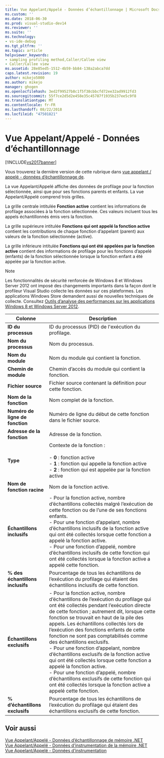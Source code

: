 ```yaml
---
title: Vue Appelant/Appelé - Données d’échantillonnage | Microsoft Docs
ms.custom: ''
ms.date: 2018-06-30
ms.prod: visual-studio-dev14
ms.reviewer: ''
ms.suite: ''
ms.technology:
- vs-ide-debug
ms.tgt_pltfrm: ''
ms.topic: article
helpviewer_keywords:
- sampling profiling method,Caller/Callee view
- Caller/Callee view
ms.assetid: 28e85ed5-1512-4b59-bb84-138a2abca7dd
caps.latest.revision: 19
author: mikejo5000
ms.author: mikejo
manager: ghogen
ms.openlocfilehash: 3ed2f99527b8c1f5f38cbbcfd72ee32ad9912fd3
ms.sourcegitcommit: 55f7ce2d5d2e458e35c45787f1935b237ee5c9f8
ms.translationtype: MT
ms.contentlocale: fr-FR
ms.lasthandoff: 08/22/2018
ms.locfileid: "47501821"
---
```

# <a name="caller--callee-view---sampling-data"></a>Vue Appelant/Appelé - Données d’échantillonnage
[!INCLUDE[vs2017banner](../includes/vs2017banner.md)]

Vous trouverez la dernière version de cette rubrique dans [vue appelant / appelé - données d’échantillonnage de](https://docs.microsoft.com/visualstudio/profiling/caller-callee-view-sampling-data).  
  
La vue Appelant/Appelé affiche des données de profilage pour la fonction sélectionnée, ainsi que pour ses fonctions parents et enfants. La vue Appelant/Appelé comprend trois grilles.  
  
 La grille centrale intitulée **Fonction active** contient les informations de profilage associées à la fonction sélectionnée. Ces valeurs incluent tous les appels échantillonnés émis vers la fonction.  
  
 La grille supérieure intitulée **Fonctions qui ont appelé la fonction active** contient les contributions de chaque fonction d’appelant (parent) aux valeurs de la fonction sélectionnée (active).  
  
 La grille inférieure intitulée **Fonctions qui ont été appelées par la fonction active** contient des informations de profilage pour les fonctions d’appelé (enfants) de la fonction sélectionnée lorsque la fonction enfant a été appelée par la fonction active.  
  
> [!NOTE]
>  Les fonctionnalités de sécurité renforcée de Windows 8 et Windows Server 2012 ont imposé des changements importants dans la façon dont le profileur Visual Studio collecte les données sur ces plateformes. Les applications Windows Store demandent aussi de nouvelles techniques de collecte. Consultez [Outils d’analyse des performances sur les applications Windows 8 et Windows Server 2012](../profiling/performance-tools-on-windows-8-and-windows-server-2012-applications.md).  
  
|Colonne|Description|  
|------------|-----------------|  
|**ID du processus**|ID du processus (PID) de l'exécution du profilage.|  
|**Nom du processus**|Nom du processus.|  
|**Nom du module**|Nom du module qui contient la fonction.|  
|**Chemin de module**|Chemin d’accès du module qui contient la fonction.|  
|**Fichier source**|Fichier source contenant la définition pour cette fonction.|  
|**Nom de la fonction**|Nom complet de la fonction.|  
|**Numéro de ligne de fonction**|Numéro de ligne du début de cette fonction dans le fichier source.|  
|**Adresse de la fonction**|Adresse de la fonction.|  
|**Type**|Contexte de la fonction :<br /><br /> -   **0** : fonction active<br />-   **1** : fonction qui appelle la fonction active<br />-   **2** : fonction qui est appelée par la fonction active|  
|**Nom de fonction racine**|Nom de la fonction active.|  
|**Échantillons inclusifs**|- Pour la fonction active, nombre d’échantillons collectés malgré l’exécution de cette fonction ou de l’une de ses fonctions enfants.<br />- Pour une fonction d’appelant, nombre d’échantillons inclusifs de la fonction active qui ont été collectés lorsque cette fonction a appelé la fonction active.<br />- Pour une fonction d’appelé, nombre d’échantillons inclusifs de cette fonction qui ont été collectés lorsque la fonction active a appelé cette fonction.|  
|**% des échantillons inclusifs**|Pourcentage de tous les échantillons de l’exécution du profilage qui étaient des échantillons inclusifs de cette fonction.|  
|**Échantillons exclusifs**|- Pour la fonction active, nombre d’échantillons de l’exécution du profilage qui ont été collectés pendant l’exécution directe de cette fonction ; autrement dit, lorsque cette fonction se trouvait en haut de la pile des appels. Les échantillons collectés lors de l’exécution des fonctions enfants de cette fonction ne sont pas comptabilisés comme des échantillons exclusifs.<br />- Pour une fonction d’appelant, nombre d’échantillons exclusifs de la fonction active qui ont été collectés lorsque cette fonction a appelé la fonction active.<br />- Pour une fonction d’appelé, nombre d’échantillons exclusifs de cette fonction qui ont été collectés lorsque la fonction active a appelé cette fonction.|  
|**% d’échantillons exclusifs**|Pourcentage de tous les échantillons de l’exécution du profilage qui étaient des échantillons exclusifs de cette fonction.|  
  
## <a name="see-also"></a>Voir aussi  
 [Vue Appelant/Appelé - Données d’échantillonnage de mémoire .NET](../profiling/caller-callee-view-dotnet-memory-sampling-data.md)   
 [Vue Appelant/Appelé - Données d’instrumentation de la mémoire .NET](../profiling/caller-callee-view-net-memory-instrumentation-data.md)   
 [Vue Appelant/Appelé - Données d’instrumentation](../profiling/caller-callee-view-instrumentation-data.md)



